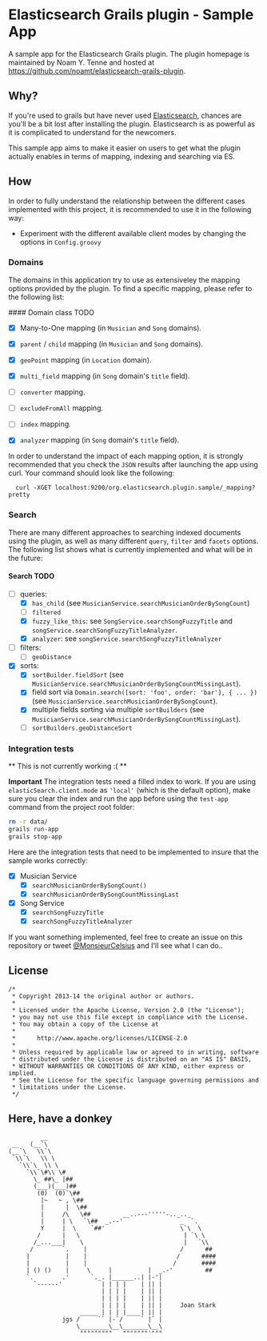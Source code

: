 # Elasticsearch Grails plugin - Sample App #

A sample app for the Elasticsearch Grails plugin. The plugin homepage is maintained by Noam Y. Tenne and hosted at https://github.com/noamt/elasticsearch-grails-plugin.

## Why? ##

If you're used to grails but have never used [Elasticsearch](http://www.elasticsearch.org/), chances are you'll be a bit lost after installing the plugin.
Elasticsearch is as powerful as it is complicated to understand for the newcomers.

This sample app aims to make it easier on users to get what the plugin actually enables in terms of mapping, indexing and searching via ES.

## How ##

In order to fully understand the relationship between the different cases implemented with this project, it is recommended to use it in the following way:

  * Experiment with the different available client modes by changing the options in `Config.groovy`

### Domains

The domains in this application try to use as extensiveley the mapping options provided by the plugin. To find a specific mapping, please refer to the following list:

#### Domain class TODO

  - [x] Many-to-One mapping (in `Musician` and `Song` domains).
  - [x] `parent` / `child` mapping (in `Musician` and `Song` domains).
  - [x] `geoPoint` mapping (in `Location` domain).
  - [x] `multi_field` mapping (in `Song` domain's `title` field).
  - [ ] `converter` mapping.
  - [ ] `excludeFromAll` mapping.
  - [ ] `index` mapping.
  - [x] `analyzer` mapping (in `Song` domain's `title` field).


In order to understand the impact of each mapping option, it is strongly recommended that you check the `JSON` results after launching the app using curl. Your command should look like the following:

````
  curl -XGET localhost:9200/org.elasticsearch.plugin.sample/_mapping?pretty
````

### Search

There are many different approaches to searching indexed documents using the plugin, as well as many different `query`, `filter` and `facets` options. The following list shows what is currently implemented and what will be in the future:

#### Search TODO

  - [ ] queries:
    - [x]  `has_child` (see `MusicianService.searchMusicianOrderBySongCount`)
    - [ ] `filtered`
    - [x] `fuzzy_like_this`: see `SongService.searchSongFuzzyTitle` and `songService.searchSongFuzzyTitleAnalyzer`.
    - [x] `analyzer`: see `songService.searchSongFuzzyTitleAnalyzer`
  - [ ] filters:
    - [ ] `geoDistance`
  - [x] sorts:
    - [x] `sortBuilder.fieldSort` (see `MusicianService.searchMusicianOrderBySongCountMissingLast`).
    - [x] field sort via `Domain.search([sort: 'foo', order: 'bar'], { ... })`  (see `MusicianService.searchMusicianOrderBySongCount`).
    - [x] multiple fields sorting via multiple `sortBuilders` (see `MusicianService.searchMusicianOrderBySongCountMissingLast`).
    - [ ] `sortBuilders.geoDistanceSort`

### Integration tests

** This is not currently working :( **

**Important** The integration tests need a filled index to work. If you are using `elasticSearch.client.mode` as `'local'` (which is the default option), make sure you clear the index and run the app before using the `test-app` command from the project root folder:

```` bash
rm -r data/
grails run-app
grails stop-app
````


Here are the integration tests that need to be implemented to insure that the sample works correctly:

  - [x] Musician Service
    - [x] `searchMusicianOrderBySongCount()`
    - [x] `searchMusicianOrderBySongCountMissingLast`  
  - [x] Song Service
    - [x] `searchSongFuzzyTitle`
    - [x] `searchSongFuzzyTitleAnalyzer`

If you want something implemented, feel free to create an issue on this repository or tweet [@MonsieurCelsius](http://www.twitter.com/MonsieurCelsius) and I'll see what I can do..

## License ##

````
/*
 * Copyright 2013-14 the original author or authors.
 *
 * Licensed under the Apache License, Version 2.0 (the "License");
 * you may not use this file except in compliance with the License.
 * You may obtain a copy of the License at
 *
 *      http://www.apache.org/licenses/LICENSE-2.0
 *
 * Unless required by applicable law or agreed to in writing, software
 * distributed under the License is distributed on an "AS IS" BASIS,
 * WITHOUT WARRANTIES OR CONDITIONS OF ANY KIND, either express or implied.
 * See the License for the specific language governing permissions and
 * limitations under the License.
 */
````

## Here, have a donkey ##

````
         __
 __   (__`\
(__`\   \\`\
 `\\`\   \\ \
   `\\`\  \\ \
     `\\`\#\\ \#
       \_ ##\_ |##
       (___)(___)##
        (0)  (0)`\##
         |~   ~ , \##
         |      |  \##
         |     /\   \##         __..---'''''-.._.._
         |     | \   `\##  _.--'                _  `.
         Y     |  \    `##'                     \`\  \
        /      |   \                             | `\ \
       /_...___|    \                            |   `\\
      /        `.    |                          /      ##
     |          |    |                         /      ####
     |          |    |                        /       ####
     | () ()    |     \     |          |  _.-'         ##
     `.        .'      `._. |______..| |-'|
       `------'           | | | |    | || |
                          | | | |    | || |
                          | | | |    | || |
                          | | | |    | || |     Joan Stark
                    _____ | | | |____| || |
               jgs /     `` |-`/     ` |` |
                   \________\__\_______\__\
                    """""""""   """""""'"""
````